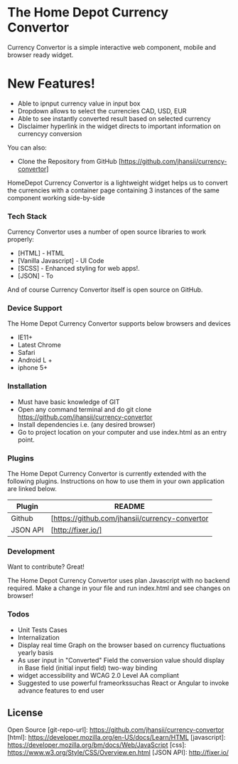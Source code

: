 # The Home Depot Currency Convertor

Currency Convertor is a simple interactive web component, mobile and browser ready widget.

 
# New Features!

  - Able to ipnput currency value in input box
  - Dropdown  allows to select the currencies CAD, USD, EUR
  - Able to see instantly converted result based on selected currency
  - Disclaimer hyperlink in the widget directs to important information on currencyy conversion


You can also:
  - Clone the Repository from GitHub [https://github.com/jhansii/currency-convertor]

HomeDepot Currency Convertor is a lightweight widget helps us to convert the currencies with a container page containing 3 instances of the same component working side-by-side

### Tech Stack

Currency Convertor uses a number of open source libraries to work properly:

* [HTML] - HTML 
* [Vanilla Javascript] - UI Code
* [SCSS] - Enhanced styling for web apps!.
* [JSON] - To

And of course Currency Convertor itself is open source on GitHub.

### Device Support 

The Home Depot Currency Convertor supports below browsers and devices

* IE11+
* Latest Chrome
* Safari
* Android L +
* iphone 5+

### Installation

* Must have basic knowledge of GIT
* Open any command terminal and do git clone https://github.com/jhansii/currency-convertor
* Install dependencies i.e. (any desired browser) 
* Go to project location on your computer and use index.html as an entry point.

### Plugins

The Home Depot Currency Convertor is currently extended with the following plugins. Instructions on how to use them in your own application are linked below.

| Plugin | README |
| ------ | ------ |
| Github | [https://github.com/jhansii/currency-convertor |
| JSON API | [http://fixer.io/] |

### Development

Want to contribute? Great!

The Home Depot Currency Convertor uses plan Javascript with no backend required.
Make a change in your file and run index.html and see changes on browser!


### Todos

 - Unit Tests Cases
 - Internalization
 - Display real time Graph  on the browser based on currency fluctuations yearly basis
 - As user input in "Converted" Field the conversion value should display in Base field (initial input field) two-way binding
 - widget  accessibility and WCAG 2.0 Level AA compliant
 - Suggested to use powerful frameorkssuchas React or Angular to invoke advance features to end user


License
----
Open Source
   [git-repo-url]: <https://github.com/jhansii/currency-convertor>
   [html]: <https://developer.mozilla.org/en-US/docs/Learn/HTML>
   [javascript]: <https://developer.mozilla.org/bm/docs/Web/JavaScript>
   [css]: <https://www.w3.org/Style/CSS/Overview.en.html>
   [JSON API]: <http://fixer.io/>
   

   